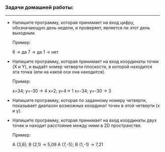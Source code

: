 ### Задачи домашней работы:
___

* Напишите программу, которая принимает на вход цифру, обозначающую день недели, и проверяет, является ли этот день выходным.

  Пример:

  6 -> да
  7 -> да
  1 -> нет
* Напишите программу, которая принимает на вход координаты точки (X и Y), и выдаёт номер четверти плоскости, в которой находится эта точка (или на какой оси она находится).

   Пример:

   x=34; y=-30 -> 4
   x=2; y=4-> 1
   x=-34; y=-30 -> 3
* Напишите программу, которая по заданному номеру четверти, показывает диапазон возможных координат точек в этой четверти (x и y).

* Напишите программу, которая принимает на вход координаты двух точек и находит расстояние между ними в 2D пространстве.

   Пример:

   A (3,6); B (2,1) -> 5,09
   A (7,-5); B (1,-1) -> 7,21